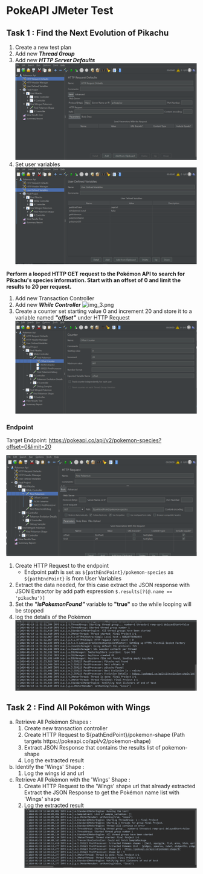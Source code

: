 # PokeAPI JMeter Test

## Task 1 : Find the Next Evolution of Pikachu

1. Create a new test plan
2. Add new **_Thread Group_**
3. Add new **_HTTP Server Defaults_**
   ![img_1.png](Screenshot/Capture_1_Set_default_server.png)
4. Set user variables
   ![img_2.png](Screenshot/Capture_2_Set_User_Variables.png)

**Perform a looped HTTP GET request to the Pokémon API to search for Pikachu's species information. Start with an offset of 0 and limit the results to 20 per request.**

1. Add new Transaction Controller
2. Add new **_While Controller_**
   ![img_3.png](Screenshot/Capture_3_While_Controllerr.png)
3. Create a counter set starting value 0 and increment 20 and store it to a variable named **_"offset"_** under HTTP Request
   ![img_4.png](Screenshot/Capture_5_Offest_Counter.png)

### Endpoint

Target Endpoint: https://pokeapi.co/api/v2/pokemon-species?offset=0&limit=20

![img_5.png](Screenshot/Capture_4_HTTP_Request.png)

1. Create HTTP Request to the endpoint
   - Endpoint path is set as `${pathEndPoint}/pokemon-species` as `${pathEndPoint}` is from User Variables
2. Extract the data needed, for this case extract the JSON response with JSON Extractor by add path expression `$.results[?(@.name == 'pikachu')]`
3. Set the **_"isPokemonFound"_** variable to **"true"** so the while looping will be stopped
4. log the details of the Pokémon
   ![img_6.png](Screenshot/Capture_6_Log_Details.png)

## Task 2 : Find All Pokémon with Wings

<ol type="a">
 <li>
   Retrieve All Pokémon Shapes :
   <ol type="1">
      <li>Create new transaction controller</li> 
      <li>Create HTTP Request to <a>${pathEndPoint}/pokemon-shape</a> (Path targets <a>https://pokeapi.co/api/v2/pokemon-shape</a>)</li>
      <li>Extract JSON Response that contains the results list of pokemon-shape</li>
      <li>Log the extracted result</li>
   </ol>
 </li>
 <li>
   Identify the 'Wings' Shape : 
   <ol type="1">
      <li>Log the wings id and url</li>
   </ol>
 </li>
 <li>
   Retrieve All Pokémon with the 'Wings' Shape : 
   <ol type="1">
      <li>Create HTTP Request to the 'Wings' shape url that already extracted</li>
      <l1>Extract the JSON Response to get the Pokémon name list with 'Wings' shape</l1>
      <li>Log the extracted result</li>
      <img src="Screenshot/Capture_7_Wing_Log_Details.png">
   </ol>
 </li>
</ol>
